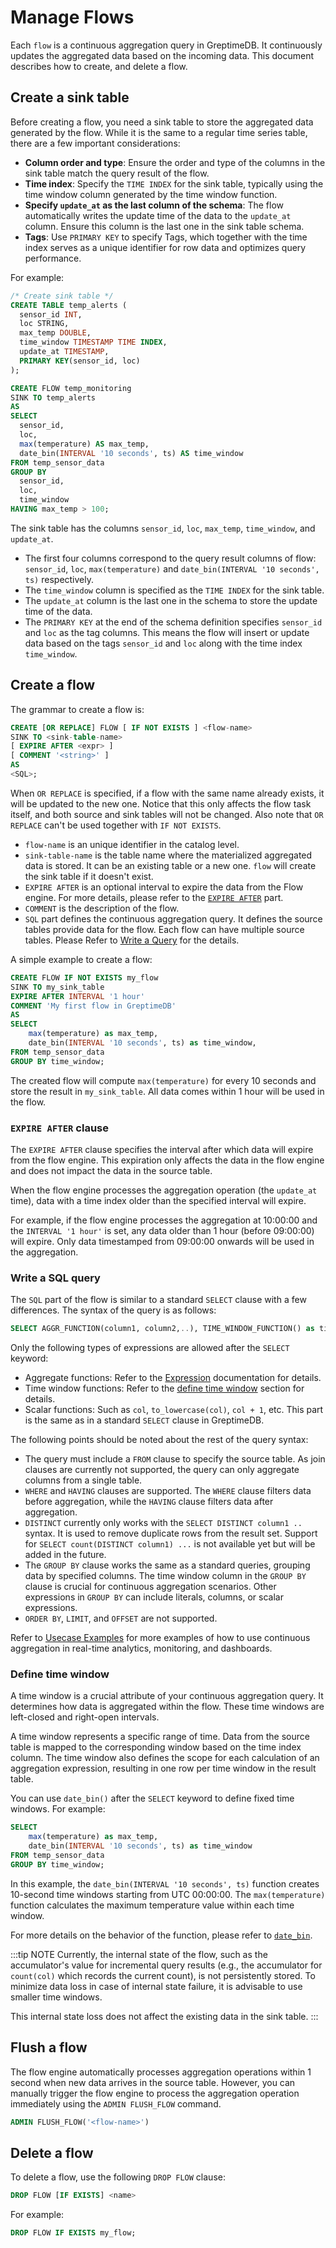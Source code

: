 # Manage Flows

Each `flow` is a continuous aggregation query in GreptimeDB.
It continuously updates the aggregated data based on the incoming data.
This document describes how to create, and delete a flow.

## Create a sink table

Before creating a flow, you need a sink table to store the aggregated data generated by the flow.
While it is the same to a regular time series table, there are a few important considerations:

- **Column order and type**: Ensure the order and type of the columns in the sink table match the query result of the flow.
- **Time index**: Specify the `TIME INDEX` for the sink table, typically using the time window column generated by the time window function.
- **Specify `update_at` as the last column of the schema**: The flow automatically writes the update time of the data to the `update_at` column. Ensure this column is the last one in the sink table schema.
- **Tags**: Use `PRIMARY KEY` to specify Tags, which together with the time index serves as a unique identifier for row data and optimizes query performance.

For example:

```sql
/* Create sink table */
CREATE TABLE temp_alerts (
  sensor_id INT,
  loc STRING,
  max_temp DOUBLE,
  time_window TIMESTAMP TIME INDEX,
  update_at TIMESTAMP,
  PRIMARY KEY(sensor_id, loc)
);

CREATE FLOW temp_monitoring
SINK TO temp_alerts
AS
SELECT
  sensor_id,
  loc,
  max(temperature) AS max_temp,
  date_bin(INTERVAL '10 seconds', ts) AS time_window
FROM temp_sensor_data
GROUP BY
  sensor_id,
  loc,
  time_window
HAVING max_temp > 100;
```

The sink table has the columns `sensor_id`, `loc`, `max_temp`, `time_window`, and `update_at`.

- The first four columns correspond to the query result columns of flow: `sensor_id`, `loc`, `max(temperature)` and `date_bin(INTERVAL '10 seconds', ts)` respectively.
- The `time_window` column is specified as the `TIME INDEX` for the sink table.
- The `update_at` column is the last one in the schema to store the update time of the data.
- The `PRIMARY KEY` at the end of the schema definition specifies `sensor_id` and `loc` as the tag columns.
  This means the flow will insert or update data based on the tags `sensor_id` and `loc` along with the time index `time_window`.

## Create a flow

The grammar to create a flow is:

<!-- ```sql
CREATE [ OR REPLACE ] FLOW [ IF NOT EXISTS ] <name>
SINK TO <sink-table-name>
[ EXPIRE AFTER <expr> ]
[ COMMENT '<string>' ]
AS 
<SQL>;
``` -->

```sql
CREATE [OR REPLACE] FLOW [ IF NOT EXISTS ] <flow-name>
SINK TO <sink-table-name>
[ EXPIRE AFTER <expr> ]
[ COMMENT '<string>' ]
AS 
<SQL>;
```

When `OR REPLACE` is specified, if a flow with the same name already exists, it will be updated to the new one. Notice that this only affects the flow task itself, and both source and sink tables will not be changed. Also note that `OR REPLACE` can't be used together with `IF NOT EXISTS`.

- `flow-name` is an unique identifier in the catalog level.
- `sink-table-name` is the table name where the materialized aggregated data is stored.
  It can be an existing table or a new one. `flow` will create the sink table if it doesn't exist. 
  <!-- If the table already exists, its schema must match the schema of the query result. -->
- `EXPIRE AFTER` is an optional interval to expire the data from the Flow engine.
  For more details, please refer to the [`EXPIRE AFTER`](#expire-after-clause) part.
- `COMMENT` is the description of the flow.
- `SQL` part defines the continuous aggregation query.
  It defines the source tables provide data for the flow.
  Each flow can have multiple source tables.
  Please Refer to [Write a Query](#write-a-sql-query) for the details.

A simple example to create a flow:

```sql
CREATE FLOW IF NOT EXISTS my_flow
SINK TO my_sink_table
EXPIRE AFTER INTERVAL '1 hour'
COMMENT 'My first flow in GreptimeDB'
AS
SELECT
    max(temperature) as max_temp,
    date_bin(INTERVAL '10 seconds', ts) as time_window,
FROM temp_sensor_data
GROUP BY time_window;
```

The created flow will compute `max(temperature)` for every 10 seconds and store the result in `my_sink_table`. All data comes within 1 hour will be used in the flow.

### `EXPIRE AFTER` clause

The `EXPIRE AFTER` clause specifies the interval after which data will expire from the flow engine.
This expiration only affects the data in the flow engine and does not impact the data in the source table.

When the flow engine processes the aggregation operation (the `update_at` time),
data with a time index older than the specified interval will expire.

For example, if the flow engine processes the aggregation at 10:00:00 and the `INTERVAL '1 hour'` is set,
any data older than 1 hour (before 09:00:00) will expire.
Only data timestamped from 09:00:00 onwards will be used in the aggregation.

### Write a SQL query

The `SQL` part of the flow is similar to a standard `SELECT` clause with a few differences. The syntax of the query is as follows:

```sql
SELECT AGGR_FUNCTION(column1, column2,..), TIME_WINDOW_FUNCTION() as time_window FROM <source_table> GROUP BY time_window;
```

Only the following types of expressions are allowed after the `SELECT` keyword:
- Aggregate functions: Refer to the [Expression](./expression.md) documentation for details.
- Time window functions: Refer to the [define time window](#define-time-window) section for details.
- Scalar functions: Such as `col`, `to_lowercase(col)`, `col + 1`, etc. This part is the same as in a standard `SELECT` clause in GreptimeDB.

The following points should be noted about the rest of the query syntax:
- The query must include a `FROM` clause to specify the source table.
  As join clauses are currently not supported,
  the query can only aggregate columns from a single table.
- `WHERE` and `HAVING` clauses are supported.
  The `WHERE` clause filters data before aggregation,
  while the `HAVING` clause filters data after aggregation.
- `DISTINCT` currently only works with the `SELECT DISTINCT column1 ..` syntax.
  It is used to remove duplicate rows from the result set.
  Support for `SELECT count(DISTINCT column1) ...` is not available yet but will be added in the future.
- The `GROUP BY` clause works the same as a standard queries,
  grouping data by specified columns.
  The time window column in the `GROUP BY` clause is crucial for continuous aggregation scenarios.
  Other expressions in `GROUP BY` can include literals, columns, or scalar expressions.
- `ORDER BY`, `LIMIT`, and `OFFSET` are not supported.

Refer to [Usecase Examples](./usecase-example.md) for more examples of how to use continuous aggregation in real-time analytics, monitoring, and dashboards.

### Define time window

A time window is a crucial attribute of your continuous aggregation query.
It determines how data is aggregated within the flow.
These time windows are left-closed and right-open intervals.

A time window represents a specific range of time.
Data from the source table is mapped to the corresponding window based on the time index column.
The time window also defines the scope for each calculation of an aggregation expression,
resulting in one row per time window in the result table.

You can use `date_bin()` after the `SELECT` keyword to define fixed time windows.
For example:

```sql
SELECT
    max(temperature) as max_temp,
    date_bin(INTERVAL '10 seconds', ts) as time_window
FROM temp_sensor_data
GROUP BY time_window;
```

In this example, the `date_bin(INTERVAL '10 seconds', ts)` function creates 10-second time windows starting from UTC 00:00:00.
The `max(temperature)` function calculates the maximum temperature value within each time window.

For more details on the behavior of the function,
please refer to [`date_bin`](/reference/sql/functions/df-functions.md#date_bin).

:::tip NOTE
Currently, the internal state of the flow, such as the accumulator's value for incremental query results (e.g., the accumulator for `count(col)` which records the current count), is not persistently stored. To minimize data loss in case of internal state failure, it is advisable to use smaller time windows.

This internal state loss does not affect the existing data in the sink table.
:::

## Flush a flow

The flow engine automatically processes aggregation operations within 1 second when new data arrives in the source table.
However, you can manually trigger the flow engine to process the aggregation operation immediately using the `ADMIN FLUSH_FLOW` command.

```sql
ADMIN FLUSH_FLOW('<flow-name>')
```

## Delete a flow

To delete a flow, use the following `DROP FLOW` clause:

```sql
DROP FLOW [IF EXISTS] <name>
```

For example:

```sql
DROP FLOW IF EXISTS my_flow;
```
